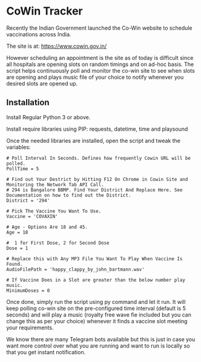 # CoWin Tracker
Recently the Indian Government launched the Co-Win website to schedule vaccinations across India. 

The site is at: https://www.cowin.gov.in/

However scheduling an appointment is the site as of today is difficult since all hospitals are opening slots on random timings and on ad-hoc basis. The script helps continuously poll and monitor the co-win site to see when slots are opening and plays music file of your choice to notify whenever you desired slots are opened up.

## Installation

Install Regular Python 3 or above.

Install require libraries using PIP: requests, datetime, time and playsound

Once the needed libraries are installed, open the script and tweak the variables:

```
# Poll Interval In Seconds. Defines how frequently Cowin URL will be polled.
PollTime = 5

# Find out Your Destrict by Hitting F12 On Chrome in Cowin Site and Monitoring the Network Tab API Call.
# 294 is Bangalore BBMP. Find Your District And Replace Here. See Documentation on how to find out the District.
District = '294'

# Pick The Vaccine You Want To Use.
Vaccine = 'COVAXIN'

# Age - Options Are 18 and 45.
Age = 18

#  1 for First Dose, 2 for Second Dose
Dose = 1

# Replace this with Any MP3 File You Want To Play When Vaccine Is Found.
AudioFilePath = 'happy_clappy_by_john_bartmann.wav' 

# If Vaccine Does in a Slot are greater than the below number play music.
MinimumDoses = 0

```

Once done, simply run the script using py command and let it run. It will keep polling co-win site on the pre-configured time interval (default is 5 seconds) and will play a music (royalty free wave fie included but you can change this as per your choice) whenever it finds a vaccine slot meeting your requirements. 

We know there are many Telegram bots available but this is just in case you want more control over what you are running and want to run is locally so that you get instant notification.